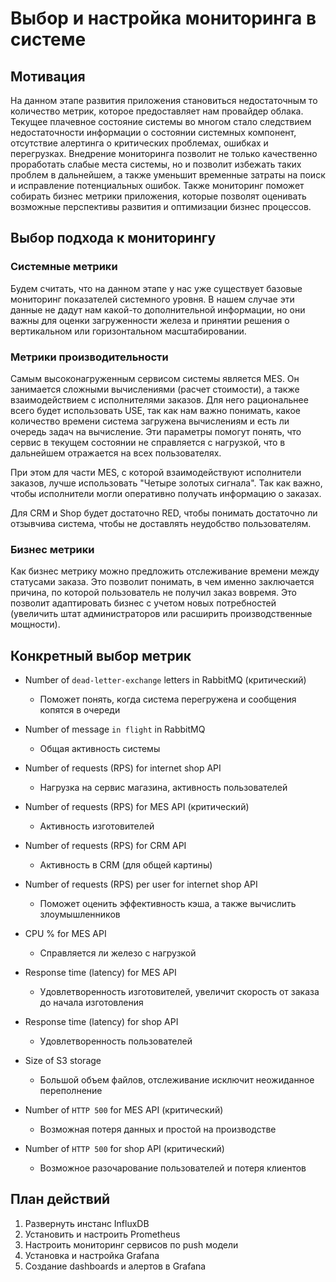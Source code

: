 # Выбор и настройка мониторинга в системе

## Мотивация

На данном этапе развития приложения становиться недостаточным то количество метрик, которое предоставляет нам провайдер облака. Текущее плачевное состояние системы во многом стало следствием недостаточности информации о состоянии системных компонент, отсутствие алертинга о критических проблемах, ошибках и перегрузках. Внедрение мониторинга позволит не только качественно проработать слабые места системы, но и позволит избежать таких проблем в дальнейшем, а также уменьшит временные затраты на поиск и исправление потенциальных ошибок. Также мониторинг поможет собирать бизнес метрики приложения, которые позволят оценивать возможные перспективы развития и оптимизации бизнес процессов.

## Выбор подхода к мониторингу

### Системные метрики

Будем считать, что на данном этапе у нас уже существует базовые мониторинг показателей системного уровня. В нашем случае эти данные не дадут нам какой-то дополнительной информации, но они важны для оценки загруженности железа и принятии решения о вертикальном или горизонтальном масштабировании. 

### Метрики производительности

Самым высоконагруженным сервисом системы является MES. Он занимается сложными вычислениями (расчет стоимости), а также взаимодействием с исполнителями заказов. Для него рациональнее всего будет использовать USE, так как нам важно понимать, какое количество времени система загружена вычислениям и есть ли очередь задач на вычисление. Эти параметры помогут понять, что сервис в текущем состоянии не справляется с нагрузкой, что в дальнейшем отражается на всех пользователях.

При этом для части MES, с которой взаимодействуют исполнители заказов, лучше использовать "Четыре золотых сигнала". Так как важно, чтобы исполнители могли оперативно получать информацию о заказах.

Для CRM и Shop будет достаточно RED, чтобы понимать достаточно ли отзывчива система, чтобы не доставлять неудобство пользователям.

### Бизнес метрики

Как бизнес метрику можно предложить отслеживание времени между статусами заказа. Это позволит понимать, в чем именно заключается причина, по которой пользователь не получил заказ вовремя. Это позволит адаптировать бизнес с учетом новых потребностей (увеличить штат администраторов или расширить производственные мощности).

## Конкретный выбор метрик

* Number of `dead-letter-exchange` letters in RabbitMQ (критический)
  * Поможет понять, когда система перегружена и сообщения копятся в очереди
* Number of message `in flight` in RabbitMQ
  * Общая активность системы

* Number of requests (RPS) for internet shop API
  * Нагрузка на сервис магазина, активность пользователей

* Number of requests (RPS) for MES API (критический)
  * Активность изготовителей
* Number of requests (RPS) for CRM API
  * Активность в CRM (для общей картины)
* Number of requests (RPS) per user for internet shop API
  * Поможет оценить эффективность кэша, а также вычислить злоумышленников
* CPU % for MES API
  * Справляется ли железо с нагрузкой
* Response time (latency) for MES API
  * Удовлетворенность изготовителей, увеличит скорость от заказа до начала изготовления
* Response time (latency) for shop API
  * Удовлетворенность пользователей
* Size of S3 storage
  * Большой объем файлов, отслеживание исключит неожиданное переполнение
* Number of `HTTP 500` for MES API (критический)
  * Возможная потеря данных и простой на производстве
* Number of `HTTP 500` for shop API (критический)
  * Возможное разочарование пользователей и потеря клиентов

## План действий

1) Развернуть инстанс InfluxDB
2) Установить и настроить Prometheus
3) Настроить мониторинг сервисов по push модели
4) Установка и настройка Grafana
5) Создание dashboards и алертов в Grafana
